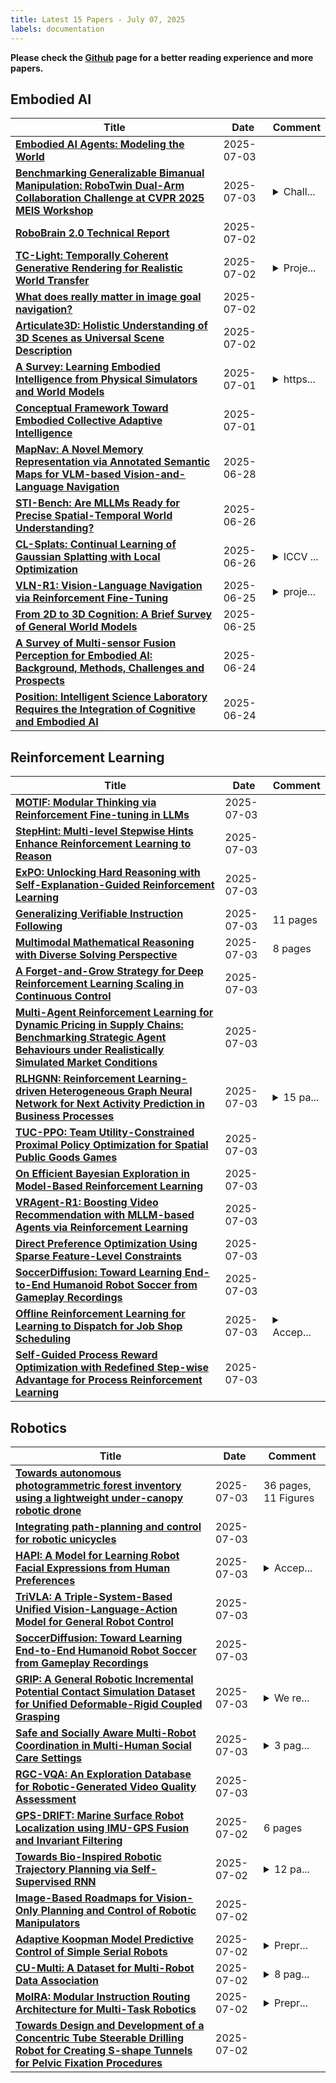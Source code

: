 ```yaml
---
title: Latest 15 Papers - July 07, 2025
labels: documentation
---
```

**Please check the [Github](https://github.com/zezhishao/MTS_Daily_ArXiv) page for a better reading experience and more papers.**

## Embodied AI
| **Title** | **Date** | **Comment** |
| --- | --- | --- |
| **[Embodied AI Agents: Modeling the World](http://arxiv.org/abs/2506.22355v2)** | 2025-07-03 |  |
| **[Benchmarking Generalizable Bimanual Manipulation: RoboTwin Dual-Arm Collaboration Challenge at CVPR 2025 MEIS Workshop](http://arxiv.org/abs/2506.23351v2)** | 2025-07-03 | <details><summary>Chall...</summary><p>Challenge Webpage: https://robotwin-benchmark.github.io/cvpr-2025-challenge/</p></details> |
| **[RoboBrain 2.0 Technical Report](http://arxiv.org/abs/2507.02029v1)** | 2025-07-02 |  |
| **[TC-Light: Temporally Coherent Generative Rendering for Realistic World Transfer](http://arxiv.org/abs/2506.18904v2)** | 2025-07-02 | <details><summary>Proje...</summary><p>Project Page: https://dekuliutesla.github.io/tclight/ Code: https://github.com/Linketic/TC-Light</p></details> |
| **[What does really matter in image goal navigation?](http://arxiv.org/abs/2507.01667v1)** | 2025-07-02 |  |
| **[Articulate3D: Holistic Understanding of 3D Scenes as Universal Scene Description](http://arxiv.org/abs/2412.01398v2)** | 2025-07-02 |  |
| **[A Survey: Learning Embodied Intelligence from Physical Simulators and World Models](http://arxiv.org/abs/2507.00917v1)** | 2025-07-01 | <details><summary>https...</summary><p>https://github.com/NJU3DV-LoongGroup/Embodied-World-Models-Survey</p></details> |
| **[Conceptual Framework Toward Embodied Collective Adaptive Intelligence](http://arxiv.org/abs/2505.23153v2)** | 2025-07-01 |  |
| **[MapNav: A Novel Memory Representation via Annotated Semantic Maps for VLM-based Vision-and-Language Navigation](http://arxiv.org/abs/2502.13451v3)** | 2025-06-28 |  |
| **[STI-Bench: Are MLLMs Ready for Precise Spatial-Temporal World Understanding?](http://arxiv.org/abs/2503.23765v5)** | 2025-06-26 |  |
| **[CL-Splats: Continual Learning of Gaussian Splatting with Local Optimization](http://arxiv.org/abs/2506.21117v1)** | 2025-06-26 | <details><summary>ICCV ...</summary><p>ICCV 2025, Project Page: https://cl-splats.github.io</p></details> |
| **[VLN-R1: Vision-Language Navigation via Reinforcement Fine-Tuning](http://arxiv.org/abs/2506.17221v2)** | 2025-06-25 | <details><summary>proje...</summary><p>project page: vlnr1.github.io</p></details> |
| **[From 2D to 3D Cognition: A Brief Survey of General World Models](http://arxiv.org/abs/2506.20134v1)** | 2025-06-25 |  |
| **[A Survey of Multi-sensor Fusion Perception for Embodied AI: Background, Methods, Challenges and Prospects](http://arxiv.org/abs/2506.19769v1)** | 2025-06-24 |  |
| **[Position: Intelligent Science Laboratory Requires the Integration of Cognitive and Embodied AI](http://arxiv.org/abs/2506.19613v1)** | 2025-06-24 |  |

## Reinforcement Learning
| **Title** | **Date** | **Comment** |
| --- | --- | --- |
| **[MOTIF: Modular Thinking via Reinforcement Fine-tuning in LLMs](http://arxiv.org/abs/2507.02851v1)** | 2025-07-03 |  |
| **[StepHint: Multi-level Stepwise Hints Enhance Reinforcement Learning to Reason](http://arxiv.org/abs/2507.02841v1)** | 2025-07-03 |  |
| **[ExPO: Unlocking Hard Reasoning with Self-Explanation-Guided Reinforcement Learning](http://arxiv.org/abs/2507.02834v1)** | 2025-07-03 |  |
| **[Generalizing Verifiable Instruction Following](http://arxiv.org/abs/2507.02833v1)** | 2025-07-03 | 11 pages |
| **[Multimodal Mathematical Reasoning with Diverse Solving Perspective](http://arxiv.org/abs/2507.02804v1)** | 2025-07-03 | 8 pages |
| **[A Forget-and-Grow Strategy for Deep Reinforcement Learning Scaling in Continuous Control](http://arxiv.org/abs/2507.02712v1)** | 2025-07-03 |  |
| **[Multi-Agent Reinforcement Learning for Dynamic Pricing in Supply Chains: Benchmarking Strategic Agent Behaviours under Realistically Simulated Market Conditions](http://arxiv.org/abs/2507.02698v1)** | 2025-07-03 |  |
| **[RLHGNN: Reinforcement Learning-driven Heterogeneous Graph Neural Network for Next Activity Prediction in Business Processes](http://arxiv.org/abs/2507.02690v1)** | 2025-07-03 | <details><summary>15 pa...</summary><p>15 pages, 7 figures. Business process prediction using reinforcement learning and heterogeneous graph neural networks</p></details> |
| **[TUC-PPO: Team Utility-Constrained Proximal Policy Optimization for Spatial Public Goods Games](http://arxiv.org/abs/2507.02675v1)** | 2025-07-03 |  |
| **[On Efficient Bayesian Exploration in Model-Based Reinforcement Learning](http://arxiv.org/abs/2507.02639v1)** | 2025-07-03 |  |
| **[VRAgent-R1: Boosting Video Recommendation with MLLM-based Agents via Reinforcement Learning](http://arxiv.org/abs/2507.02626v1)** | 2025-07-03 |  |
| **[Direct Preference Optimization Using Sparse Feature-Level Constraints](http://arxiv.org/abs/2411.07618v2)** | 2025-07-03 |  |
| **[SoccerDiffusion: Toward Learning End-to-End Humanoid Robot Soccer from Gameplay Recordings](http://arxiv.org/abs/2504.20808v2)** | 2025-07-03 |  |
| **[Offline Reinforcement Learning for Learning to Dispatch for Job Shop Scheduling](http://arxiv.org/abs/2409.10589v4)** | 2025-07-03 | <details><summary>Accep...</summary><p>Accepted in Machine Learning</p></details> |
| **[Self-Guided Process Reward Optimization with Redefined Step-wise Advantage for Process Reinforcement Learning](http://arxiv.org/abs/2507.01551v2)** | 2025-07-03 |  |

## Robotics
| **Title** | **Date** | **Comment** |
| --- | --- | --- |
| **[Towards autonomous photogrammetric forest inventory using a lightweight under-canopy robotic drone](http://arxiv.org/abs/2501.12073v2)** | 2025-07-03 | 36 pages, 11 Figures |
| **[Integrating path-planning and control for robotic unicycles](http://arxiv.org/abs/2507.02700v1)** | 2025-07-03 |  |
| **[HAPI: A Model for Learning Robot Facial Expressions from Human Preferences](http://arxiv.org/abs/2503.17046v2)** | 2025-07-03 | <details><summary>Accep...</summary><p>Accepted to IEEE/RSJ International Conference on Intelligent Robots and Systems (IROS) 2025</p></details> |
| **[TriVLA: A Triple-System-Based Unified Vision-Language-Action Model for General Robot Control](http://arxiv.org/abs/2507.01424v2)** | 2025-07-03 |  |
| **[SoccerDiffusion: Toward Learning End-to-End Humanoid Robot Soccer from Gameplay Recordings](http://arxiv.org/abs/2504.20808v2)** | 2025-07-03 |  |
| **[GRIP: A General Robotic Incremental Potential Contact Simulation Dataset for Unified Deformable-Rigid Coupled Grasping](http://arxiv.org/abs/2503.05020v2)** | 2025-07-03 | <details><summary>We re...</summary><p>We release GRIP to advance research in robotic manipulation, soft-gripper control, and physics-driven simulation at: https://bell0o.github.io/GRIP/</p></details> |
| **[Safe and Socially Aware Multi-Robot Coordination in Multi-Human Social Care Settings](http://arxiv.org/abs/2507.02521v1)** | 2025-07-03 | <details><summary>3 pag...</summary><p>3 pages, 1 figure. Accepted for poster presentation at the UK AI Research Symposium (UKAIR) 2025, themed "A Festival of Ideas", being held in Newcastle from 8th - 9th September, 2025. https://www.ukairs.ac.uk/</p></details> |
| **[RGC-VQA: An Exploration Database for Robotic-Generated Video Quality Assessment](http://arxiv.org/abs/2506.23852v2)** | 2025-07-03 |  |
| **[GPS-DRIFT: Marine Surface Robot Localization using IMU-GPS Fusion and Invariant Filtering](http://arxiv.org/abs/2507.02198v1)** | 2025-07-02 | 6 pages |
| **[Towards Bio-Inspired Robotic Trajectory Planning via Self-Supervised RNN](http://arxiv.org/abs/2507.02171v1)** | 2025-07-02 | <details><summary>12 pa...</summary><p>12 pages, 4 figures, 2 tables. To be published in 2025 International Conference on Artificial Neural Networks (ICANN) proceedings. This research was funded by the Horizon Europe project TERAIS, GA no. 101079338, and in part by the Slovak Grant Agency for Science (VEGA), project 1/0373/23</p></details> |
| **[Image-Based Roadmaps for Vision-Only Planning and Control of Robotic Manipulators](http://arxiv.org/abs/2502.19617v3)** | 2025-07-02 |  |
| **[Adaptive Koopman Model Predictive Control of Simple Serial Robots](http://arxiv.org/abs/2503.17902v2)** | 2025-07-02 | <details><summary>Prepr...</summary><p>Preprint. Planned for resubmission after revision; See supplementary material at https://github.com/adrianodelr/adaptive-koopman-mpc</p></details> |
| **[CU-Multi: A Dataset for Multi-Robot Data Association](http://arxiv.org/abs/2505.17576v2)** | 2025-07-02 | <details><summary>8 pag...</summary><p>8 pages, 6 figures, 4 tables</p></details> |
| **[MoIRA: Modular Instruction Routing Architecture for Multi-Task Robotics](http://arxiv.org/abs/2507.01843v1)** | 2025-07-02 | <details><summary>Prepr...</summary><p>Preprint of a manuscript submitted for peer review</p></details> |
| **[Towards Design and Development of a Concentric Tube Steerable Drilling Robot for Creating S-shape Tunnels for Pelvic Fixation Procedures](http://arxiv.org/abs/2507.01811v1)** | 2025-07-02 |  |


